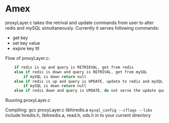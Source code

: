 # Amex
proxyLayer.c takes the retrival and update commands from user to alter redis and mySQL simultaneously. Currently it serves following commands:
- get key
- set key value
- expire key ttl
	
Flow of proxyLayer.c: 

```c
	if redis is up and query is RETRIEVAL, get from redis
	else if redis is down and query is RETRIVAL, get from mySQL
		if mySQL is down return null
	else if redis is up and query is UPDATE, update to redis and mySQL
		if mySQL is down return null
	else if redis down and query is UPDATE, do not serve the update query
```
Ruuning proxyLayer.c

Compiling: 
	gcc proxyLayer.c libhiredis.a `mysql_config --cflags --libs`
	include hiredis.h, libhiredis.a, read.h, sds.h in to your current directory
